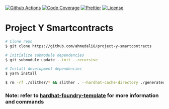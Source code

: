 [![Github Actions][gha-badge]][gha]
[![Code Coverage][coveralls-badge]][coveralls]
[![Prettier][prettier-badge]][prettier]
[![License][license-badge]][license]

# Project Y Smartcontracts

```bash
# Clone repo
$ git clone https://github.com/ahmedali8/project-y-smartcontracts

# Initialize submodule dependencies
$ git submodule update --init --recursive

# Install development dependencies
$ yarn install
```

```bash
$ rm -rf ./slither/* && slither . --hardhat-cache-directory ./generated/cache/hardhat --hardhat-artifacts-directory ./generated/artifacts/hardhat --checklist --json ./slither/output.json --sarif ./slither/output.sarif
```

### Note: refer to [hardhat-foundry-template](https://github.com/ahmedali8/foundry-hardhat-template) for more information and commands

[gha]: https://github.com/ahmedali8/project-y-smartcontracts/actions
[gha-badge]: https://github.com/ahmedali8/project-y-smartcontracts/actions/workflows/hardhat.yml/badge.svg
[coveralls]: https://coveralls.io/github/ahmedali8/project-y-smartcontracts?branch=main
[coveralls-badge]: https://coveralls.io/repos/github/ahmedali8/project-y-smartcontracts/badge.svg?branch=main&t=ssK3fj
[prettier]: https://prettier.io
[prettier-badge]: https://img.shields.io/badge/Code_Style-Prettier-ff69b4.svg
[license]: https://unlicense.org/
[license-badge]: https://img.shields.io/badge/License-Unlicense-blue.svg
